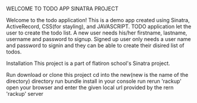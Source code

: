 WELCOME TO TODO APP SINATRA PROJECT

Welcome to the todo application! This is a demo app created using Sinatra, ActiveRecord, CSS(for stayling), and JAVASCRIPT. 
TODO application let the user to create the todo list. A new user needs his/her firstname, lastname, username and password to signup. Signed up user only needs a user name and password to signin and they can be able to create their disired list of todos.

Installation
This project is a part of flatiron school's Sinatra project.

Run 
download or clone this project
cd into the new(new is the name of the directory) directory
run bundle install in your console
run rerun 'rackup'
open your browser and enter the given local url provided by the rern 'rackup' server